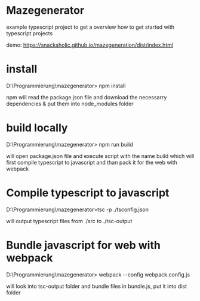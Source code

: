 # Mazegenerator

example typescript project to get a overview how to get started with typescript projects

demo: https://snackaholic.github.io/mazegeneration/dist/index.html

# install

D:\Programmierung\mazegenerator> npm install

npm will read the package.json file and download the necessarry dependencies & put them into node_modules folder

# build locally

D:\Programmierung\mazegenerator> npm run build

will open package.json file and execute script with the name build which will first compile typescript to javascript and than pack it for the web with webpack

# Compile typescript to javascript

D:\Programmierung\mazegenerator>tsc -p ./tsconfig.json

will output typescript files from ./src to ./tsc-output

# Bundle javascript for web with webpack

D:\Programmierung\mazegenerator> webpack --config webpack.config.js

will look into tsc-output folder and bundle files in bundle.js, put it into dist folder
